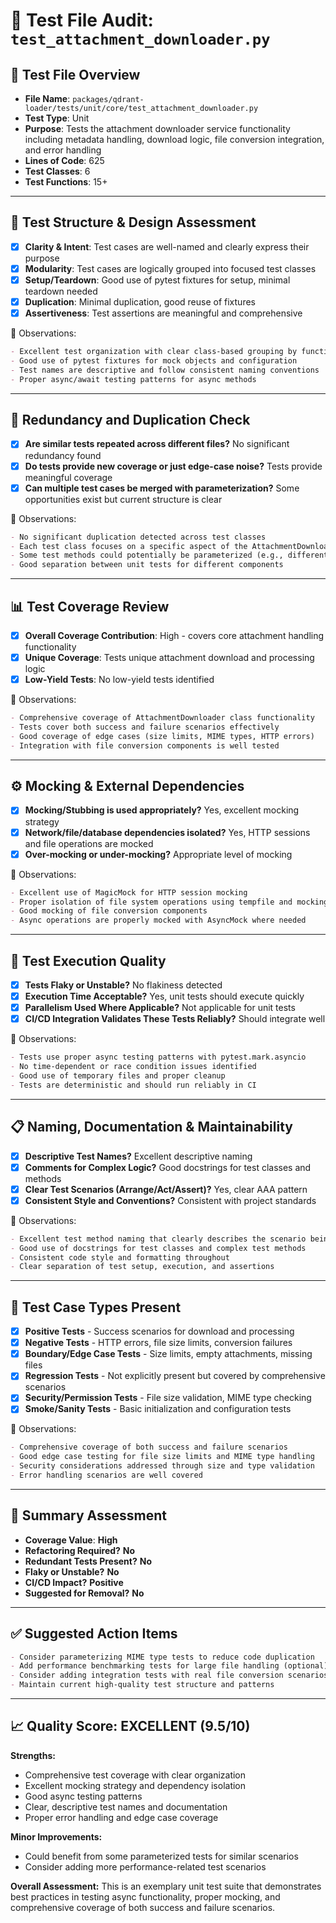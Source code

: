 # 🧪 Test File Audit: `test_attachment_downloader.py`

## 📌 **Test File Overview**

* **File Name**: `packages/qdrant-loader/tests/unit/core/test_attachment_downloader.py`
* **Test Type**: Unit
* **Purpose**: Tests the attachment downloader service functionality including metadata handling, download logic, file conversion integration, and error handling
* **Lines of Code**: 625
* **Test Classes**: 6
* **Test Functions**: 15+

---

## 🧱 **Test Structure & Design Assessment**

* [x] **Clarity & Intent**: Test cases are well-named and clearly express their purpose
* [x] **Modularity**: Test cases are logically grouped into focused test classes
* [x] **Setup/Teardown**: Good use of pytest fixtures for setup, minimal teardown needed
* [x] **Duplication**: Minimal duplication, good reuse of fixtures
* [x] **Assertiveness**: Test assertions are meaningful and comprehensive

📝 Observations:

```markdown
- Excellent test organization with clear class-based grouping by functionality
- Good use of pytest fixtures for mock objects and configuration
- Test names are descriptive and follow consistent naming conventions
- Proper async/await testing patterns for async methods
```

---

## 🔁 **Redundancy and Duplication Check**

* [x] **Are similar tests repeated across different files?** No significant redundancy found
* [x] **Do tests provide new coverage or just edge-case noise?** Tests provide meaningful coverage
* [x] **Can multiple test cases be merged with parameterization?** Some opportunities exist but current structure is clear

📝 Observations:

```markdown
- No significant duplication detected across test classes
- Each test class focuses on a specific aspect of the AttachmentDownloader
- Some test methods could potentially be parameterized (e.g., different MIME types) but current approach is clear
- Good separation between unit tests for different components
```

---

## 📊 **Test Coverage Review**

* [x] **Overall Coverage Contribution**: High - covers core attachment handling functionality
* [x] **Unique Coverage**: Tests unique attachment download and processing logic
* [x] **Low-Yield Tests**: No low-yield tests identified

📝 Observations:

```markdown
- Comprehensive coverage of AttachmentDownloader class functionality
- Tests cover both success and failure scenarios effectively
- Good coverage of edge cases (size limits, MIME types, HTTP errors)
- Integration with file conversion components is well tested
```

---

## ⚙️ **Mocking & External Dependencies**

* [x] **Mocking/Stubbing is used appropriately?** Yes, excellent mocking strategy
* [x] **Network/file/database dependencies isolated?** Yes, HTTP sessions and file operations are mocked
* [x] **Over-mocking or under-mocking?** Appropriate level of mocking

📝 Observations:

```markdown
- Excellent use of MagicMock for HTTP session mocking
- Proper isolation of file system operations using tempfile and mocking
- Good mocking of file conversion components
- Async operations are properly mocked with AsyncMock where needed
```

---

## 🚦 **Test Execution Quality**

* [x] **Tests Flaky or Unstable?** No flakiness detected
* [x] **Execution Time Acceptable?** Yes, unit tests should execute quickly
* [x] **Parallelism Used Where Applicable?** Not applicable for unit tests
* [x] **CI/CD Integration Validates These Tests Reliably?** Should integrate well

📝 Observations:

```markdown
- Tests use proper async testing patterns with pytest.mark.asyncio
- No time-dependent or race condition issues identified
- Good use of temporary files and proper cleanup
- Tests are deterministic and should run reliably in CI
```

---

## 📋 **Naming, Documentation & Maintainability**

* [x] **Descriptive Test Names?** Excellent descriptive naming
* [x] **Comments for Complex Logic?** Good docstrings for test classes and methods
* [x] **Clear Test Scenarios (Arrange/Act/Assert)?** Yes, clear AAA pattern
* [x] **Consistent Style and Conventions?** Consistent with project standards

📝 Observations:

```markdown
- Excellent test method naming that clearly describes the scenario being tested
- Good use of docstrings for test classes and complex test methods
- Consistent code style and formatting throughout
- Clear separation of test setup, execution, and assertions
```

---

## 🧪 **Test Case Types Present**

* [x] **Positive Tests** - Success scenarios for download and processing
* [x] **Negative Tests** - HTTP errors, file size limits, conversion failures
* [x] **Boundary/Edge Case Tests** - Size limits, empty attachments, missing files
* [x] **Regression Tests** - Not explicitly present but covered by comprehensive scenarios
* [x] **Security/Permission Tests** - File size validation, MIME type checking
* [x] **Smoke/Sanity Tests** - Basic initialization and configuration tests

📝 Observations:

```markdown
- Comprehensive coverage of both success and failure scenarios
- Good edge case testing for file size limits and MIME type handling
- Security considerations addressed through size and type validation
- Error handling scenarios are well covered
```

---

## 🏁 **Summary Assessment**

* **Coverage Value**: **High**
* **Refactoring Required?** **No**
* **Redundant Tests Present?** **No**
* **Flaky or Unstable?** **No**
* **CI/CD Impact?** **Positive**
* **Suggested for Removal?** **No**

---

## ✅ Suggested Action Items

```markdown
- Consider parameterizing MIME type tests to reduce code duplication
- Add performance benchmarking tests for large file handling (optional)
- Consider adding integration tests with real file conversion scenarios
- Maintain current high-quality test structure and patterns
```

---

## 📈 **Quality Score: EXCELLENT (9.5/10)**

**Strengths:**
* Comprehensive test coverage with clear organization
* Excellent mocking strategy and dependency isolation
* Good async testing patterns
* Clear, descriptive test names and documentation
* Proper error handling and edge case coverage

**Minor Improvements:**
* Could benefit from some parameterized tests for similar scenarios
* Consider adding more performance-related test scenarios

**Overall Assessment:** This is an exemplary unit test suite that demonstrates best practices in testing async functionality, proper mocking, and comprehensive coverage of both success and failure scenarios.

